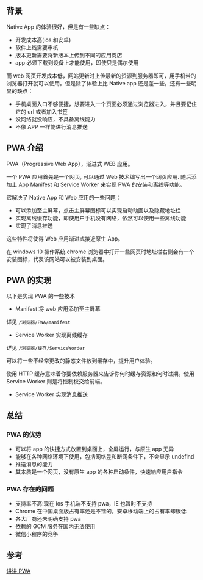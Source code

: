 ## 背景

Native App 的体验很好，但是有一些缺点：

- 开发成本高(ios 和安卓)
- 软件上线需要审核
- 版本更新需要将新版本上传到不同的应用商店
- app 必须下载到设备上才能使用，即使只是偶尔使用

而 web 网页开发成本低，网站更新时上传最新的资源到服务器即可，用手机带的浏览器打开就可以使用。但是除了体验上比 Native app 还是差一些，还有一些明显的缺点：

- 手机桌面入口不够便捷，想要进入一个页面必须通过浏览器进入，并且要记住它的 url 或者加入书签
- 没网络就没响应，不具备离线能力
- 不像 APP 一样能进行消息推送

## PWA 介绍

PWA（Progressive Web App），渐进式 WEB 应用。

一个 PWA 应用首先是一个网页, 可以通过 Web 技术编写出一个网页应用. 随后添加上 App Manifest 和 Service Worker 来实现 PWA 的安装和离线等功能。

它解决了 Native App 和 Web 应用的一些问题：

- 可以添加至主屏幕，点击主屏幕图标可以实现启动动画以及隐藏地址栏
- 实现离线缓存功能，即使用户手机没有网络，依然可以使用一些离线功能
- 实现了消息推送

这些特性将使得 Web 应用渐进式接近原生 App。

在 windows 10 操作系统 chrome 浏览器中打开一些网页时地址栏右侧会有一个安装图标，代表该网站可以被安装到桌面。

## PWA 的实现

以下是实现 PWA 的一些技术

- Manifest 将 web 应用添加至主屏幕

详见 `/浏览器/PWA/manifest`

- Service Worker 实现离线缓存

详见 `/浏览器/缓存/ServiceWorder`

可以将一些不经常更改的静态文件放到缓存中，提升用户体验。

使用 HTTP 缓存意味着你要依赖服务器来告诉你何时缓存资源和何时过期。使用 Service Worker 则是将控制权交给前端。

- Service Worker 实现消息推送

## 总结

### PWA 的优势

- 可以将 app 的快捷方式放置到桌面上，全屏运行，与原生 app 无异
- 能够在各种网络环境下使用，包括网络差和断网条件下，不会显示 undefind
- 推送消息的能力
- 其本质是一个网页，没有原生 app 的各种启动条件，快速响应用户指令

### PWA 存在的问题

- 支持率不高:现在 ios 手机端不支持 pwa，IE 也暂时不支持
- Chrome 在中国桌面版占有率还是不错的，安卓移动端上的占有率却很低
- 各大厂商还未明确支持 pwa
- 依赖的 GCM 服务在国内无法使用
- 微信小程序的竞争

## 参考

[讲讲 PWA](https://segmentfault.com/a/1190000012353473)
